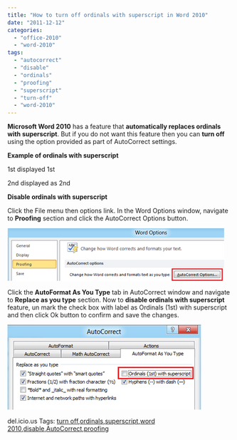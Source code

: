```yaml
---
title: "How to turn off ordinals with superscript in Word 2010"
date: "2011-12-12"
categories: 
  - "office-2010"
  - "word-2010"
tags: 
  - "autocorrect"
  - "disable"
  - "ordinals"
  - "proofing"
  - "superscript"
  - "turn-off"
  - "word-2010"
---
```


**Microsoft Word 2010** has a feature that **automatically replaces ordinals with superscript**. But if you do not want this feature then you can **turn off** using the option provided as part of AutoCorrect settings.

**Example of ordinals with superscript**

1st displayed 1st

2nd displayed as 2nd

**Disable ordinals with superscript**

Click the File menu then options link. In the Word Options window, navigate to **Proofing** section and click the AutoCorrect Options button.

[![Word Options Word 2010](/assets/images/image_thumb109.png "Word Options Word 2010")](/assets/images/image109.png)

Click the **AutoFormat As You Type** tab in AutoCorrect window and navigate to **Replace as you type** section. Now to **disable ordinals with superscript** feature, un mark the check box with label as Ordinals (1st) with superscript and then click Ok button to confirm and save the changes.

[![Ordinals with superscript](/assets/images/image_thumb110.png "Ordinals with superscript")](/assets/images/image110.png)

del.icio.us Tags: [turn off](http://del.icio.us/popular/turn+off),[ordinals](http://del.icio.us/popular/ordinals),[superscript](http://del.icio.us/popular/superscript),[word 2010](http://del.icio.us/popular/word+2010),[disable](http://del.icio.us/popular/disable),[AutoCorrect](http://del.icio.us/popular/AutoCorrect),[proofing](http://del.icio.us/popular/proofing)
